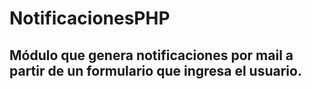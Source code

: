 # NotificacionesPHP
## Módulo que genera notificaciones por mail a partir de un formulario que ingresa el usuario.
